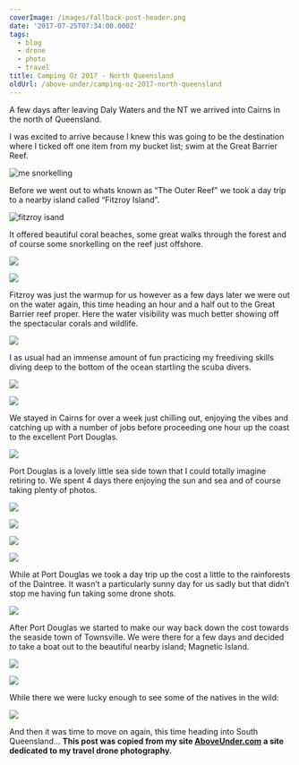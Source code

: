 ```yaml
---
coverImage: /images/fallback-post-header.png
date: '2017-07-25T07:34:00.000Z'
tags:
  - blog
  - drone
  - photo
  - travel
title: Camping Oz 2017 - North Queensland
oldUrl: /above-under/camping-oz-2017-north-queensland
---
```


A few days after leaving Daly Waters and the NT we arrived into Cairns in the north of Queensland.

<!-- more -->

I was excited to arrive because I knew this was going to be the destination where I ticked off one item from my bucket list; swim at the Great Barrier Reef.

![me snorkelling](//cdn.shopify.com/s/files/1/1830/7597/files/YDXJ0626_1024x1024.jpg?v=1500961620)

Before we went out to whats known as “The Outer Reef” we took a day trip to a nearby island called “Fitzroy Island”.

![fitzroy isand](//cdn.shopify.com/s/files/1/1830/7597/files/Fitzroy_Pano_1_Output_1024x1024.jpg?v=1500961327)

It offered beautiful coral beaches, some great walks through the forest and of course some snorkelling on the reef just offshore.

![](//cdn.shopify.com/s/files/1/1830/7597/files/Fitzroy_Shore_1024x1024.jpg?v=1500961365)

![](//cdn.shopify.com/s/files/1/1830/7597/files/YDXJ0473_1024x1024.jpg?v=1500961566)

Fitzroy was just the warmup for us however as a few days later we were out on the water again, this time heading an hour and a half out to the Great Barrier reef proper. Here the water visibility was much better showing off the spectacular corals and wildlife.

![](//cdn.shopify.com/s/files/1/1830/7597/files/YDXJ0575_1024x1024.jpg?v=1500961613)

I as usual had an immense amount of fun practicing my freediving skills diving deep to the bottom of the ocean startling the scuba divers.

![](//cdn.shopify.com/s/files/1/1830/7597/files/YDXJ0558_1024x1024.jpg?v=1500961607)

![](//cdn.shopify.com/s/files/1/1830/7597/files/DSC_9909_1024x1024.jpg?v=1500961310)

We stayed in Cairns for over a week just chilling out, enjoying the vibes and catching up with a number of jobs before proceeding one hour up the coast to the excellent Port Douglas.

![](//cdn.shopify.com/s/files/1/1830/7597/files/Sunrise_Over_Port_Douglas_1024x1024.jpg?v=1500961579)

Port Douglas is a lovely little sea side town that I could totally imagine retiring to. We spent 4 days there enjoying the sun and sea and of course taking plenty of photos.

![](//cdn.shopify.com/s/files/1/1830/7597/files/Port_Douglas_Bay_1024x1024.jpg?v=1500961556)

![](//cdn.shopify.com/s/files/1/1830/7597/files/IMG_0369_1024x1024.jpg?v=1500961428)

![](//cdn.shopify.com/s/files/1/1830/7597/files/Four_Mile_Point_1024x1024.jpg?v=1500961389)

![](//cdn.shopify.com/s/files/1/1830/7597/files/Port_Douglas_Stingray_1024x1024.jpg?v=1500961561)

While at Port Douglas we took a day trip up the cost a little to the rainforests of the Daintree. It wasn’t a particularly sunny day for us sadly but that didn’t stop me having fun taking some drone shots.

![](//cdn.shopify.com/s/files/1/1830/7597/files/Daintree_Coast_1024x1024.jpg?v=1500961224)

After Port Douglas we started to make our way back down the cost towards the seaside town of Townsville. We were there for a few days and decided to take a boat out to the beautiful nearby island; Magnetic Island.

![](//cdn.shopify.com/s/files/1/1830/7597/files/Magnetic_Waves_1024x1024.jpg?v=1500961538)

![](//cdn.shopify.com/s/files/1/1830/7597/files/Magnetic_Love_1024x1024.jpg?v=1500961498)

While there we were lucky enough to see some of the natives in the wild:

![](//cdn.shopify.com/s/files/1/1830/7597/files/IMG_0460_1024x1024.jpg?v=1500961439)

And then it was time to move on again, this time heading into South Queensland…
**This post was copied from my site [AboveUnder.com](https://aboveunder.com) a site dedicated to my travel drone photography.**
